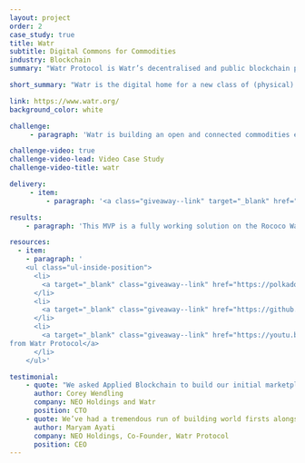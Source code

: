 ```yaml
---
layout: project
order: 2
case_study: true
title: Watr
subtitle: Digital Commons for Commodities
industry: Blockchain
summary: "Watr Protocol is Watr’s decentralised and public blockchain platform open to everyone who wants to build, create and collaborate. It is a Polkadot parachain, leveraging the shared security of the Polkadot ecosystem, high transaction throughput, connectivity with the other parachains and regular upgrades. Its focus is commodities."

short_summary: "Watr is the digital home for a new class of (physical) commodity flows: tokenised and programmable. It connects these flows and the industry pioneers behind them with a vibrant community of global developers, entrepreneurs and investors."

link: https://www.watr.org/
background_color: white

challenge:
     - paragraph: 'Watr is building an open and connected commodities ecosystem for entrepreneurs, investors, developers, and traditional market participants. The ecosystem is created on top of a public, layer 1 Polkadot parachain (blockchain) also referred to as the Watr Protocol. Commodities forward contracts will be created as NFT’s (non-fungible tokens) so that each commodity forward contract can be differentiated and unique based on its attributes. Watr commissioned Applied Blockchain to design and develop an MVP for the Watr Marketplace from the ground up.'

challenge-video: true
challenge-video-lead: Video Case Study
challenge-video-title: watr

delivery:
     - item:
         - paragraph: '<a class="giveaway--link" target="_blank" href="https://appliedblockchain.com/">Applied Blockchain</a> designed and developed an MVP commodities marketplace with the ability to issue, buy and sell NFTs that represent commodities future contacts with an easy-to-use and intuitive interface. Applied Blockchain provided all the resources for the project including project management, design, development and architecture support. The project included building the commodity smart contracts, all the backend services, wallet integration and a full front-end website.'

results:
    - paragraph: 'This MVP is a fully working solution on the Rococo Watr Protocol testnet. It will provide participants with the ability to view and transact with tokenized commodities on the platform.'

resources:
  - item:
    - paragraph: '
    <ul class="ul-inside-position">
      <li>
        <a target="_blank" class="giveaway--link" href="https://polkadot.network/blog/parachain-dispatch-march-2023">Watr is working with Applied Blockchain to develop the first Web3 commodities marketplace for physical delivery on Watr protocol</a>
      </li>
      <li>
        <a target="_blank" class="giveaway--link" href="https://github.com/Watr-Protocol">GitHub: Watr Protocol</a>
      </li>
      <li>
        <a target="_blank" class="giveaway--link" href="https://youtu.be/Npr0-Gexh8w">Applied Blockchain Podcast #04 - Tokenisation of Commodities with Maryam Ayati
from Watr Protocol</a>
      </li>
    </ul>'

testimonial:
    - quote: "We asked Applied Blockchain to build our initial marketplace from scratch. We didn’t have anything in place, so they were doing a fresh build that includes everything from building the commodity smart contracts, all the backend services, wallet integration and a full front-end website as well. We asked Applied Blockchain to help with not just the development but also with the user experience, the UI design and the architecture as well as doing some research into kind of what’s possible with the current Web3 tools that are available. And of course as with many projects we also had a very tight deadline and only a few weeks to get it all done. Applied Blockchain provided all the resources for the project including project management, design, development and architecture support as well as providing their extensive knowledge and blockchain expertise. We provided the original feature requirements and gave feedback on our weekly call but Applied Blockchain did the rest. At the beginning Applied Blockchain delivered a project plan with milestones of what would be accomplished each week and a regular demo on the progress of the design and development and throughout the entire project they remained on schedule and delivered a product that met and even exceeded our expectations. The work with Applied Blockchain was a pleasure, they were a pleasure to work with. The project manager was responsive and accommodating to our needs and some of our changing requirements as we went through the project. The design work was excellent; it is now being used throughout our marketing materials. Some of that design work in the original marketplace is making its way through all of our marketing, we liked the design so much. The development implementation of the code was also very well done and the lead developer was great to work with. We’re currently discussing our next project with the Applied Blockchain." 
      author: Corey Wendling
      company: NEO Holdings and Watr
      position: CTO
    - quote: We’ve had a tremendous run of building world firsts alongside and with one another. This was one of my very favorite recorded conversations because Adi uniquely understands both of the worlds we straddle AND can help me articulate with a technologist’s clarity the what, why and how of Watr Protocol.  
      author: Maryam Ayati
      company: NEO Holdings, Co-Founder, Watr Protocol
      position: CEO
---
```

